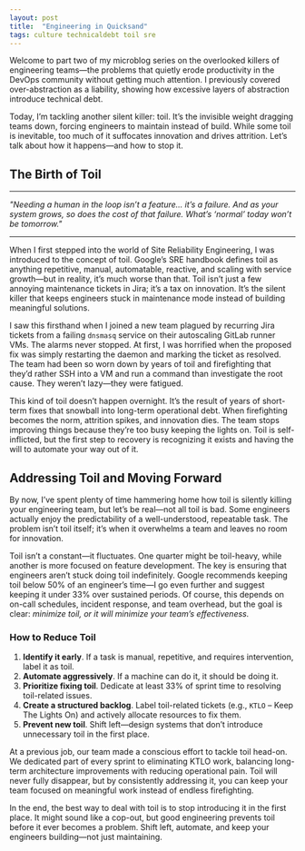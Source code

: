 ```yaml
---
layout: post
title:  "Engineering in Quicksand"
tags: culture technicaldebt toil sre
---
```


Welcome to part two of my microblog series on the overlooked killers of engineering teams—the problems that quietly erode productivity in the DevOps community without getting much attention. I previously covered over-abstraction as a liability, showing how excessive layers of abstraction introduce technical debt.

Today, I’m tackling another silent killer: toil. It’s the invisible weight dragging teams down, forcing engineers to maintain instead of build. While some toil is inevitable, too much of it suffocates innovation and drives attrition. Let’s talk about how it happens—and how to stop it.

## The Birth of Toil

---

_"Needing a human in the loop isn’t a feature... it’s a failure. And as your system grows, so does the cost of that failure. What’s ‘normal’ today won’t be tomorrow."_

---

When I first stepped into the world of Site Reliability Engineering, I was introduced to the concept of toil. Google’s SRE handbook defines toil as anything repetitive, manual, automatable, reactive, and scaling with service growth—but in reality, it’s much worse than that. Toil isn’t just a few annoying maintenance tickets in Jira; it’s a tax on innovation. It’s the silent killer that keeps engineers stuck in maintenance mode instead of building meaningful solutions.

I saw this firsthand when I joined a new team plagued by recurring Jira tickets from a failing `dnsmasq` service on their autoscaling GitLab runner VMs. The alarms never stopped. At first, I was horrified when the proposed fix was simply restarting the daemon and marking the ticket as resolved. The team had been so worn down by years of toil and firefighting that they’d rather SSH into a VM and run a command than investigate the root cause. They weren’t lazy—they were fatigued.

This kind of toil doesn’t happen overnight. It’s the result of years of short-term fixes that snowball into long-term operational debt. When firefighting becomes the norm, attrition spikes, and innovation dies. The team stops improving things because they’re too busy keeping the lights on. Toil is self-inflicted, but the first step to recovery is recognizing it exists and having the will to automate your way out of it.

## Addressing Toil and Moving Forward

By now, I’ve spent plenty of time hammering home how toil is silently killing your engineering team, but let’s be real—not all toil is bad. Some engineers actually enjoy the predictability of a well-understood, repeatable task. The problem isn’t toil itself; it’s when it overwhelms a team and leaves no room for innovation.

Toil isn’t a constant—it fluctuates. One quarter might be toil-heavy, while another is more focused on feature development. The key is ensuring that engineers aren’t stuck doing toil indefinitely. Google recommends keeping toil below 50% of an engineer’s time—I go even further and suggest keeping it under 33% over sustained periods. Of course, this depends on on-call schedules, incident response, and team overhead, but the goal is clear: _minimize toil, or it will minimize your team’s effectiveness._

### How to Reduce Toil

1.	**Identify it early**. If a task is manual, repetitive, and requires intervention, label it as toil.
2.	**Automate aggressively**. If a machine can do it, it should be doing it.
3.	**Prioritize fixing toil**. Dedicate at least 33% of sprint time to resolving toil-related issues.
4.	**Create a structured backlog**. Label toil-related tickets (e.g., `KTLO` – Keep The Lights On) and actively allocate resources to fix them.
5.	**Prevent new toil**. Shift left—design systems that don’t introduce unnecessary toil in the first place.

At a previous job, our team made a conscious effort to tackle toil head-on. We dedicated part of every sprint to eliminating KTLO work, balancing long-term architecture improvements with reducing operational pain. Toil will never fully disappear, but by consistently addressing it, you can keep your team focused on meaningful work instead of endless firefighting.

In the end, the best way to deal with toil is to stop introducing it in the first place. It might sound like a cop-out, but good engineering prevents toil before it ever becomes a problem. Shift left, automate, and keep your engineers building—not just maintaining.
